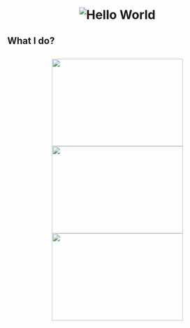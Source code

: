 <h1 align="center">
  <img src="https://media.giphy.com/media/YPJ5gi3MZzSjhtQTIk/giphy.gif" alt="Hello World">
</h1>

## What I do?
<h2  align="center">
  <img src="https://media.giphy.com/media/LOJeUwhWT63DMEG7b9/giphy.gif" width="300px" height="200px" />
  <img src="https://media.giphy.com/media/1094xSp23iiiv6/giphy.gif" width="300px" height="200px" />
  <img src="https://media.giphy.com/media/9PTaAhwri56V2/giphy.gif" width="300px" height="200px" />
</h1>


<div align="center">
<p></p>
<!-- <img src="https://profile-counter.glitch.me/ZoranPandovski/count.svg" alt="hit counter" align="center"> --->
</div>
